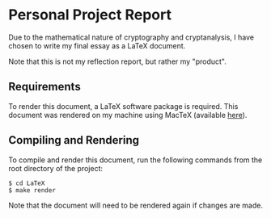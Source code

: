 # Personal Project Report

Due to the mathematical nature of cryptography and cryptanalysis,
I have chosen to write my final essay as a LaTeX document.

Note that this is not my reflection report, but rather my "product".

## Requirements

To render this document, a LaTeX software package is required. This
document was rendered on my machine using MacTeX (available
[here](http://www.tug.org/mactex/2011/)).

## Compiling and Rendering

To compile and render this document, run the following commands from the
root directory of the project:

```
$ cd LaTeX
$ make render
```

Note that the document will need to be rendered again if changes are made.
